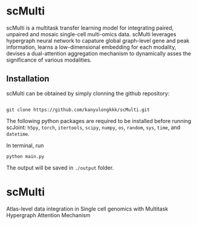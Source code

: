 
# scMulti

scMulti is a multitask transfer learning model for integrating paired, unpaired and mosaic single-cell multi-omics data. scMulti leverages hypergraph neural network to capature global graph-level gene and peak information, learns a low-dimensional embedding for each modality, devises a dual-attention aggregation mechanism to dynamically asses the significance of various modalities.

## Installation

scMulti can be obtained by simply clonning the github repository:

```

git clone https://github.com/kanyulongkkk/scMulti.git
```

The following python packages are required to be installed before running scJoint:
`h5py`, `torch`, `itertools`, `scipy`, `numpy`,  `os`, `random`, `sys`, `time`, and `datetime`.


In terminal, run

```
python main.py
```

The output will be saved in `./output` folder.


# scMulti
Atlas-level data integration in Single cell genomics with Multitask Hypergraph Attention Mechanism
